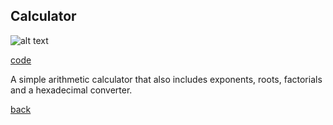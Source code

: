 ## Calculator
![alt text](https://littlerichey.github.io/Programming1Portfolio2016-17/images/calc.png )

[code](https://github.com/littlerichey/Programming1Portfolio2016-17/tree/master/calculator)

A simple arithmetic calculator that also includes exponents, roots, factorials and a hexadecimal converter.

[back](https://littlerichey.github.io/Programming1Portfolio2016-17/)
